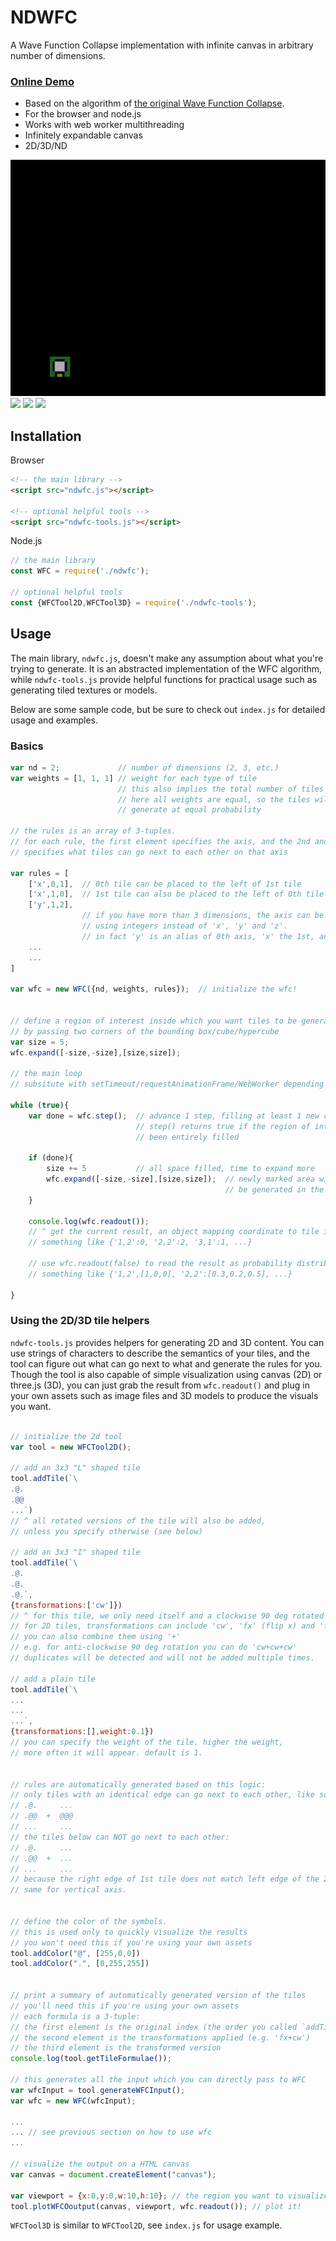 # NDWFC

A Wave Function Collapse implementation with infinite canvas in arbitrary number of dimensions.

### [Online Demo](https://ndwfc.glitch.me/)

- Based on the algorithm of [the original Wave Function Collapse](https://github.com/mxgmn/WaveFunctionCollapse).
- For the browser and node.js
- Works with web worker multithreading
- Infinitely expandable canvas
- 2D/3D/ND


![](screenshots/gif01.gif)
![](screenshots/gif02.gif)
![](screenshots/gif03.gif)
![](screenshots/gif04.gif)


## Installation

Browser

```html
<!-- the main library -->
<script src="ndwfc.js"></script>

<!-- optional helpful tools -->
<script src="ndwfc-tools.js"></script>
```

Node.js

```JavaScript
// the main library
const WFC = require('./ndwfc');

// optional helpful tools
const {WFCTool2D,WFCTool3D} = require('./ndwfc-tools');

```

## Usage

The main library, `ndwfc.js`, doesn't make any assumption about what you're trying to generate. It is an abstracted implementation of the WFC algorithm, while `ndwfc-tools.js` provide helpful functions for practical usage such as generating tiled textures or models.

Below are some sample code, but be sure to check out `index.js` for detailed usage and examples.

### Basics

```JavaScript
var nd = 2;             // number of dimensions (2, 3, etc.)
var weights = [1, 1, 1] // weight for each type of tile
                        // this also implies the total number of tiles
                        // here all weights are equal, so the tiles will
                        // generate at equal probability
                        
// the rules is an array of 3-tuples.
// for each rule, the first element specifies the axis, and the 2nd and 3rd
// specifies what tiles can go next to each other on that axis

var rules = [
	['x',0,1],  // 0th tile can be placed to the left of 1st tile
	['x',1,0],  // 1st tile can also be placed to the left of 0th tile
	['y',1,2],
	            // if you have more than 3 dimensions, the axis can be specified
	            // using integers instead of 'x', 'y' and 'z'.
	            // in fact 'y' is an alias of 0th axis, 'x' the 1st, and 'z' the 2nd
	...
	...
]

var wfc = new WFC({nd, weights, rules});  // initialize the wfc!


// define a region of interest inside which you want tiles to be generated
// by passing two corners of the bounding box/cube/hypercube
var size = 5;
wfc.expand([-size,-size],[size,size]);  

// the main loop
// subsitute with setTimeout/requestAnimationFrame/WebWorker depending on usage
                            
while (true){
	var done = wfc.step();  // advance 1 step, filling at least 1 new coordinate.
	                        // step() returns true if the region of interest has
	                        // been entirely filled
	                        
	if (done){ 
		size += 5           // all space filled, time to expand more
		wfc.expand([-size,-size],[size,size]);  // newly marked area will begin to 
		                                        // be generated in the next step()
	}
	
	console.log(wfc.readout());
	// ^ get the current result, an object mapping coordinate to tile index
	// something like {'1,2':0, '2,2':2, '3,1':1, ...}
	
	// use wfc.readout(false) to read the result as probability distribution,
	// something like {'1,2',[1,0,0], '2,2':[0.3,0.2,0.5], ...}
	
}
```

### Using the 2D/3D tile helpers

`ndwfc-tools.js` provides helpers for generating 2D and 3D content. You can use strings of characters to describe the semantics of your tiles, and the tool can figure out what can go next to what and generate the rules for you. Though the tool is also capable of simple visualization using canvas (2D) or three.js (3D), you can just grab the result from `wfc.readout()` and plug in your own assets such as image files and 3D models to produce the visuals you want.

```JavaScript

// initialize the 2d tool
var tool = new WFCTool2D();

// add an 3x3 "L" shaped tile
tool.addTile(`\
.@.
.@@
...`)
// ^ all rotated versions of the tile will also be added,
// unless you specify otherwise (see below)

// add an 3x3 "I" shaped tile
tool.addTile(`\
.@.
.@.
.@.`,
{transformations:['cw']})
// ^ for this tile, we only need itself and a clockwise 90 deg rotated version
// for 2D tiles, transformations can include 'cw', 'fx' (flip x) and 'fy' (flip y).
// you can also combine them using '+'
// e.g. for anti-clockwise 90 deg rotation you can do 'cw+cw+cw'
// duplicates will be detected and will not be added multiple times.

// add a plain tile
tool.addTile(`\
...
...
...`,
{transformations:[],weight:0.1})
// you can specify the weight of the tile. higher the weight,
// more often it will appear. default is 1.


// rules are automatically generated based on this logic:
// only tiles with an identical edge can go next to each other, like so:
// .@.     ...
// .@@  +  @@@
// ...     ...
// the tiles below can NOT go next to each other:
// .@.     ...
// .@@  +  ...
// ...     ... 
// because the right edge of 1st tile does not match left edge of the 2nd
// same for vertical axis.


// define the color of the symbols.
// this is used only to quickly visualize the results
// you won't need this if you're using your own assets
tool.addColor("@", [255,0,0])
tool.addColor(".", [0,255,255])


// print a summary of automatically generated version of the tiles
// you'll need this if you're using your own assets
// each formula is a 3-tuple:
// the first element is the original index (the order you called `addTile`)
// the second element is the transformations applied (e.g. 'fx+cw')
// the third element is the transformed version
console.log(tool.getTileFormulae());

// this generates all the input which you can directly pass to WFC
var wfcInput = tool.generateWFCInput();
var wfc = new WFC(wfcInput);

... 
... // see previous section on how to use wfc
...

// visualize the output on a HTML canvas
var canvas = document.createElement("canvas");

var viewport = {x:0,y:0,w:10,h:10}; // the region you want to visualize
tool.plotWFCOoutput(canvas, viewport, wfc.readout()); // plot it!


```

`WFCTool3D` is similar to `WFCTool2D`, see `index.js` for usage example.